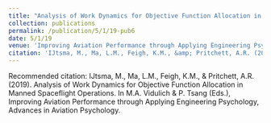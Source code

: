 ```yaml
---
title: "Analysis of Work Dynamics for Objective Function Allocation in Manned Spaceflight Operations"
collection: publications
permalink: /publication/5/1/19-pub6
date: 5/1/19
venue: 'Improving Aviation Performance through Applying Engineering Psychology, Advances in Aviation Psychology. 2019'
citation: 'IJtsma, M., Ma, L.M., Feigh, K.M., &amp; Pritchett, A.R. (2019). Analysis of Work Dynamics for Objective Function Allocation in Manned Spaceflight Operations. In M.A. Vidulich &amp; P. Tsang (Eds.), Improving Aviation Performance through Applying Engineering Psychology, Advances in Aviation Psychology.'
---
```

Recommended citation: IJtsma, M., Ma, L.M., Feigh, K.M., & Pritchett, A.R. (2019). Analysis of Work Dynamics for Objective Function Allocation in Manned Spaceflight Operations. In M.A. Vidulich & P. Tsang (Eds.), Improving Aviation Performance through Applying Engineering Psychology, Advances in Aviation Psychology.